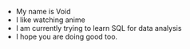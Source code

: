- My name is Void
- I like watching anime
- I am currently trying to learn SQL for data analysis
- I hope you are doing good too.

<!---
Void251024/Void251024 is a ✨ special ✨ repository because its `README.md` (this file) appears on your GitHub profile.
You can click the Preview link to take a look at your changes.
--->
